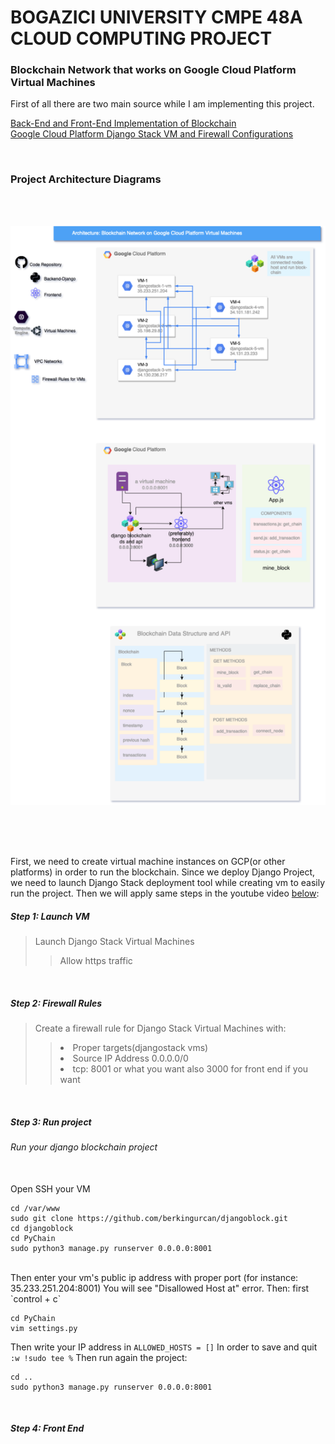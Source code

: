 # BOGAZICI UNIVERSITY CMPE 48A CLOUD COMPUTING PROJECT
### Blockchain Network that works on Google Cloud Platform Virtual Machines

First of all there are two main source while I am implementing this project. 

[Back-End and Front-End Implementation of Blockchain](https://medium.com/@MKGOfficial/build-a-simple-blockchain-cryptocurrency-with-python-django-web-framework-reactjs-f1aebd50b6c)
<br />[Google Cloud Platform Django Stack VM and Firewall Configurations](https://www.youtube.com/watch?v=NcgcN2t19ww)


<br /> <h3>Project Architecture Diagrams</h3>
<br />
<br />

![alt text](https://github.com/berkingurcan/djangoblock/blob/main/diagram.png?raw=true)

<br />
<br />
<br />

First, we need to create virtual machine instances on GCP(or other platforms) in order to run the blockchain. Since we deploy Django Project, we need to launch
Django Stack deployment tool while creating vm to easily run the project. Then we will apply same steps in the youtube video [below](https://www.youtube.com/watch?v=NcgcN2t19ww):
<br />

<h5> Step 1: Launch VM </h5>

> Launch Django Stack Virtual Machines
>> Allow https traffic


<br />
<h5> Step 2: Firewall Rules </h5>

> Create a firewall rule for Django Stack Virtual Machines with:
>> <li> Proper targets(djangostack vms) </li>
>> <li> Source IP Address 0.0.0.0/0 </li>
>> <li> tcp: 8001 or what you want also 3000 for front end if you want </li>

<br />
<h5> Step 3: Run project </h5>
<h6> Run your django blockchain project </h6>
<br />
Open SSH your VM

```
cd /var/www
sudo git clone https://github.com/berkingurcan/djangoblock.git
cd djangoblock
cd PyChain
sudo python3 manage.py runserver 0.0.0.0:8001
```
<br />
Then enter your vm's public ip address with proper port (for instance: 35.233.251.204:8001)
You will see "Disallowed Host at" error.
Then: first `control + c`

```
cd PyChain
vim settings.py
```

Then write your IP address in `ALLOWED_HOSTS = []`
In order to save and quit `:w !sudo tee %`
Then run again the project:

```
cd ..
sudo python3 manage.py runserver 0.0.0.0:8001
```
<br />
<h5>Step 4: Front End  </h5>




